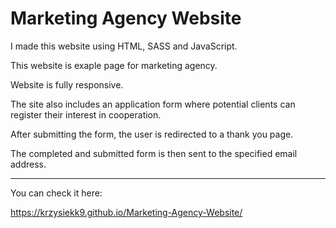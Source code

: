 # Marketing Agency Website

I made this website using HTML, SASS and JavaScript.

This website is exaple page for marketing agency.

Website is fully responsive.

The site also includes an application form where potential clients can register their interest in cooperation. 

After submitting the form, the user is redirected to a thank you page. 

The completed and submitted form is then sent to the specified email address.

---

You can check it here:

https://krzysiekk9.github.io/Marketing-Agency-Website/
